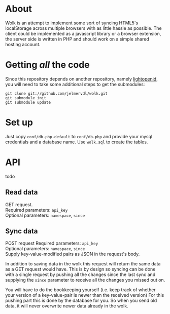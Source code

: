 About
=====
Wolk is an attempt to implement some sort of syncing HTML5's localStorage across
multiple browsers with as little hassle as possible. The client could be
implemented as a javascript library or a browser extension, the server side is
written in PHP and should work on a simple shared hosting account.

Getting *all* the code
====================
Since this repository depends on another repository, namely [lightopenid](http://gitorious.org/lightopenid/), you will need to take some additional steps to get the submodules:

	git clone git://github.com/jelmervdl/wolk.git
	git submodule init
	git submodule update

Set up
======
Just copy `conf/db.php.default` to `conf/db.php` and provide your mysql credentials and a database name. Use `wolk.sql` to create the tables.

API
===
todo

Read data
---------
GET request.  
Required parameters: `api_key`  
Optional parameters: `namespace`, `since`

Sync data
---------
POST request
Required parameters: `api_key`  
Optional parameters: `namespace`, `since`  
Supply key-value-modified pairs as JSON in the request's body.

In addition to saving data in the wolk this request will return the same data as a GET request would have. This is by design so syncing can be done with a single request by pushing all the changes since the last sync and supplying the `since` parameter to receive all the changes you missed out on.

You will have to do the bookkeeping yourself (i.e. keep track of whether your version of a key-value-pair is newer than the received version) For this pushing part this is done by the database for you. So when you send old data, it will never overwrite newer data already in the wolk.
